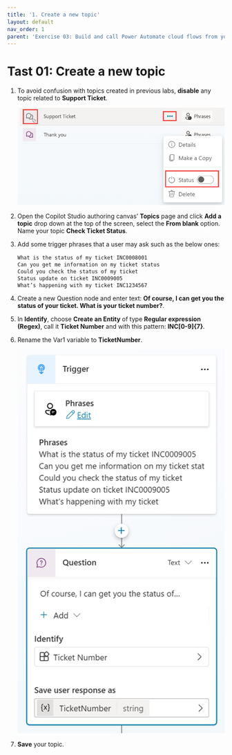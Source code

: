 ```yaml
---
title: '1. Create a new topic'
layout: default
nav_order: 1
parent: 'Exercise 03: Build and call Power Automate cloud flows from your copilot'
---
```


# Tast 01: Create a new topic

1.	To avoid confusion with topics created in previous labs, **disable** any topic related to **Support Ticket**.

 	  ![A screenshot of a computer Description automatically generated](../../media/e3c5c6bbdd0ecafe94732921901803a3.png)

1.	Open the Copilot Studio authoring canvas’ **Topics** page and click **Add a topic** drop down at the top of the screen, select the **From blank** option. Name your topic **Check Ticket Status**.

1.	Add some trigger phrases that a user may ask such as the below ones:

	```
	What is the status of my ticket INC0008001
	Can you get me information on my ticket status
	Could you check the status of my ticket
	Status update on ticket INC0009005
	What’s happening with my ticket INC1234567
	```


1.	Create a new Question node and enter text: **Of course, I can get you the status of your ticket. What is your ticket number?**.

1.	In **Identify**, choose **Create an Entity** of type **Regular expression (Regex)**, call it **Ticket Number** and with this pattern: **INC[0-9]{7}**.

1.	Rename the Var1 variable to **TicketNumber**.

 	  ![A screenshot of a chat Description automatically generated](../../media/770d5557bf33ab0ac0839e683ecad3de.png)

1.	**Save** your topic.
